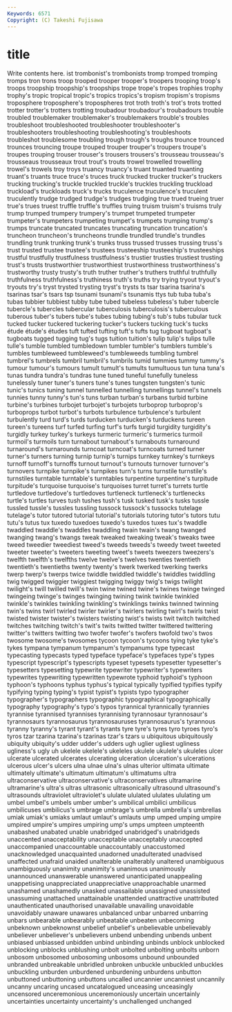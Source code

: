 ```yaml
---
Keywords: 6571 
Copyright: (C) Takeshi Fujisawa
---
```


# title

Write contents here.
ist trombonist's trombonists tromp tromped tromping
tromps tron trons troop trooped trooper trooper's troopers trooping troop's
troops troopship troopship's troopships trope trope's tropes trophies trophy trophy's
tropic tropical tropic's tropics tropics's tropism tropism's tropisms troposphere troposphere's
tropospheres trot troth troth's trot's trots trotted trotter trotter's trotters
trotting troubadour troubadour's troubadours trouble troubled troublemaker troublemaker's troublemakers trouble's
troubles troubleshoot troubleshooted troubleshooter troubleshooter's troubleshooters troubleshooting troubleshooting's troubleshoots troubleshot
troublesome troubling trough trough's troughs trounce trounced trounces trouncing troupe
trouped trouper trouper's troupers troupe's troupes trouping trouser trouser's trousers
trousers's trousseau trousseau's trousseaus trousseaux trout trout's trouts trowel trowelled
trowelling trowel's trowels troy troys truancy truancy's truant truanted truanting
truant's truants truce truce's truces truck trucked trucker trucker's truckers
trucking trucking's truckle truckled truckle's truckles truckling truckload truckload's truckloads
truck's trucks truculence truculence's truculent truculently trudge trudged trudge's trudges
trudging true trued trueing truer true's trues truest truffle truffle's
truffles truing truism truism's truisms truly trump trumped trumpery trumpery's
trumpet trumpeted trumpeter trumpeter's trumpeters trumpeting trumpet's trumpets trumping trump's
trumps truncate truncated truncates truncating truncation truncation's truncheon truncheon's truncheons
trundle trundled trundle's trundles trundling trunk trunking trunk's trunks truss
trussed trusses trussing truss's trust trusted trustee trustee's trustees trusteeship
trusteeship's trusteeships trustful trustfully trustfulness trustfulness's trustier trusties trustiest trusting
trust's trusts trustworthier trustworthiest trustworthiness trustworthiness's trustworthy trusty trusty's truth
truther truther's truthers truthful truthfully truthfulness truthfulness's truthiness truth's truths
try trying tryout tryout's tryouts try's tryst trysted trysting tryst's
trysts ts tsar tsarina tsarina's tsarinas tsar's tsars tsp tsunami
tsunami's tsunamis ttys tub tuba tuba's tubas tubbier tubbiest tubby
tube tubed tubeless tubeless's tuber tubercle tubercle's tubercles tubercular tuberculosis
tuberculosis's tuberculous tuberous tuber's tubers tube's tubes tubing tubing's tub's
tubs tubular tuck tucked tucker tuckered tuckering tucker's tuckers tucking
tuck's tucks étude étude's études tuft tufted tufting tuft's tufts
tug tugboat tugboat's tugboats tugged tugging tug's tugs tuition tuition's
tulip tulip's tulips tulle tulle's tumble tumbled tumbledown tumbler tumbler's
tumblers tumble's tumbles tumbleweed tumbleweed's tumbleweeds tumbling tumbrel tumbrel's tumbrels
tumbril tumbril's tumbrils tumid tummies tummy tummy's tumour tumour's tumours
tumult tumult's tumults tumultuous tun tuna tuna's tunas tundra tundra's
tundras tune tuned tuneful tunefully tuneless tunelessly tuner tuner's tuners
tune's tunes tungsten tungsten's tunic tunic's tunics tuning tunnel tunnelled
tunnelling tunnellings tunnel's tunnels tunnies tunny tunny's tun's tuns turban
turban's turbans turbid turbine turbine's turbines turbojet turbojet's turbojets turboprop
turboprop's turboprops turbot turbot's turbots turbulence turbulence's turbulent turbulently turd
turd's turds turducken turducken's turduckens tureen tureen's tureens turf turfed
turfing turf's turfs turgid turgidity turgidity's turgidly turkey turkey's turkeys
turmeric turmeric's turmerics turmoil turmoil's turmoils turn turnabout turnabout's turnabouts
turnaround turnaround's turnarounds turncoat turncoat's turncoats turned turner turner's turners
turning turnip turnip's turnips turnkey turnkey's turnkeys turnoff turnoff's turnoffs
turnout turnout's turnouts turnover turnover's turnovers turnpike turnpike's turnpikes turn's
turns turnstile turnstile's turnstiles turntable turntable's turntables turpentine turpentine's turpitude
turpitude's turquoise turquoise's turquoises turret turret's turrets turtle turtledove turtledove's
turtledoves turtleneck turtleneck's turtlenecks turtle's turtles turves tush tushes tush's
tusk tusked tusk's tusks tussle tussled tussle's tussles tussling tussock
tussock's tussocks tutelage tutelage's tutor tutored tutorial tutorial's tutorials tutoring
tutor's tutors tutu tutu's tutus tux tuxedo tuxedoes tuxedo's tuxedos
tuxes tux's twaddle twaddled twaddle's twaddles twaddling twain twain's twang
twanged twanging twang's twangs tweak tweaked tweaking tweak's tweaks twee
tweed tweedier tweediest tweed's tweeds tweeds's tweedy tweet tweeted tweeter
tweeter's tweeters tweeting tweet's tweets tweezers tweezers's twelfth twelfth's twelfths
twelve twelve's twelves twenties twentieth twentieth's twentieths twenty twenty's twerk
twerked twerking twerks twerp twerp's twerps twice twiddle twiddled twiddle's
twiddles twiddling twig twigged twiggier twiggiest twigging twiggy twig's twigs
twilight twilight's twill twilled twill's twin twine twined twine's twines
twinge twinged twingeing twinge's twinges twinging twining twink twinkle twinkled
twinkle's twinkles twinkling twinkling's twinklings twinks twinned twinning twin's twins
twirl twirled twirler twirler's twirlers twirling twirl's twirls twist twisted
twister twister's twisters twisting twist's twists twit twitch twitched twitches
twitching twitch's twit's twits twitted twitter twittered twittering twitter's twitters
twitting two twofer twofer's twofers twofold two's twos twosome twosome's
twosomes tycoon tycoon's tycoons tying tyke tyke's tykes tympana tympanum
tympanum's tympanums type typecast typecasting typecasts typed typeface typeface's typefaces
type's types typescript typescript's typescripts typeset typesets typesetter typesetter's typesetters
typesetting typewrite typewriter typewriter's typewriters typewrites typewriting typewritten typewrote typhoid
typhoid's typhoon typhoon's typhoons typhus typhus's typical typically typified typifies
typify typifying typing typing's typist typist's typists typo typographer typographer's
typographers typographic typographical typographically typography typography's typo's typos tyrannical tyrannically
tyrannies tyrannise tyrannised tyrannises tyrannising tyrannosaur tyrannosaur's tyrannosaurs tyrannosaurus tyrannosauruses
tyrannosaurus's tyrannous tyranny tyranny's tyrant tyrant's tyrants tyre tyre's tyres
tyro tyroes tyro's tyros tzar tzarina tzarina's tzarinas tzar's tzars
u ubiquitous ubiquitously ubiquity ubiquity's udder udder's udders ugh uglier
ugliest ugliness ugliness's ugly uh ukelele ukelele's ukeleles ukulele ukulele's
ukuleles ulcer ulcerate ulcerated ulcerates ulcerating ulceration ulceration's ulcerations ulcerous
ulcer's ulcers ulna ulnae ulna's ulnas ulterior ultimata ultimate ultimately
ultimate's ultimatum ultimatum's ultimatums ultra ultraconservative ultraconservative's ultraconservatives ultramarine ultramarine's
ultra's ultras ultrasonic ultrasonically ultrasound ultrasound's ultrasounds ultraviolet ultraviolet's ululate
ululated ululates ululating um umbel umbel's umbels umber umber's umbilical
umbilici umbilicus umbilicuses umbilicus's umbrage umbrage's umbrella umbrella's umbrellas umiak
umiak's umiaks umlaut umlaut's umlauts ump umped umping umpire umpired
umpire's umpires umpiring ump's umps umpteen umpteenth unabashed unabated unable
unabridged unabridged's unabridgeds unaccented unacceptability unacceptable unacceptably unaccepted unaccompanied unaccountable
unaccountably unaccustomed unacknowledged unacquainted unadorned unadulterated unadvised unaffected unafraid unaided
unalterable unalterably unaltered unambiguous unambiguously unanimity unanimity's unanimous unanimously unannounced
unanswerable unanswered unanticipated unappealing unappetising unappreciated unappreciative unapproachable unarmed unashamed
unashamedly unasked unassailable unassigned unassisted unassuming unattached unattainable unattended unattractive
unattributed unauthenticated unauthorised unavailable unavailing unavoidable unavoidably unaware unawares unbalanced
unbar unbarred unbarring unbars unbearable unbearably unbeatable unbeaten unbecoming unbeknown
unbeknownst unbelief unbelief's unbelievable unbelievably unbeliever unbeliever's unbelievers unbend unbending
unbends unbent unbiased unbiassed unbidden unbind unbinding unbinds unblock unblocked
unblocking unblocks unblushing unbolt unbolted unbolting unbolts unborn unbosom unbosomed
unbosoming unbosoms unbound unbounded unbranded unbreakable unbridled unbroken unbuckle unbuckled
unbuckles unbuckling unburden unburdened unburdening unburdens unbutton unbuttoned unbuttoning unbuttons
uncalled uncannier uncanniest uncannily uncanny uncaring uncased uncatalogued unceasing unceasingly
uncensored unceremonious unceremoniously uncertain uncertainly uncertainties uncertainty uncertainty's unchallenged unchanged
